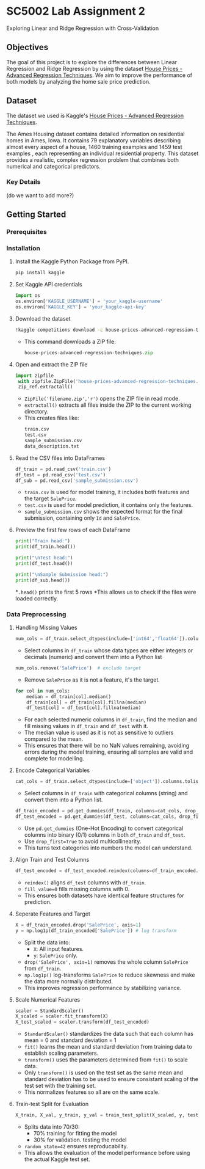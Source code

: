 # SC5002 Lab Assignment 2
Exploring Linear and Ridge Regression with Cross-Validation 

## Objectives
The goal of this project is to explore the differences between Linear Regression and Ridge Regression by using the dataset [House Prices - Advanced Regression Techniques](https://www.kaggle.com/competitions/house-prices-advanced-regression-techniques/data). We aim to improve the performance of both models by analyzing the home sale price prediction. 


## Dataset
The dataset we used is Kaggle's [House Prices - Advanced Regression Techniques](https://www.kaggle.com/competitions/house-prices-advanced-regression-techniques/data). 

The Ames Housing dataset contains detailed information on residential homes in Ames, Iowa. It contains 79 explanatory variables describing almost every aspect of a house, 1460 training examples and 1459 test examples , each representing an individual residential property. This dataset provides a realistic, complex regression problem that combines both numerical and categorical predictors. 

### Key Details 
(do we want to add more?)


## Getting Started
### Prerequisites

### Installation
1. Install the Kaggle Python Package from PyPI.
   ```sh
   pip install kaggle
   ```
   
2. Set Kaggle API credentials
   ```python
   import os
   os.environ['KAGGLE_USERNAME'] = 'your_kaggle-username'
   os.environ['KAGGLE_KEY'] = 'your_kaggle-api-key'
   ```
   
3. Download the dataset
   ```sh
   !kaggle competitions download -c house-prices-advanced-regression-techniques
   ```
    * This command downloads a ZIP file:
      ```python
      house-prices-advanced-regression-techniques.zip
      ```
      
4. Open and extract the ZIP file
   ```python
   import zipfile
    with zipfile.ZipFile('house-prices-advanced-regression-techniques.zip', 'r') as zip_ref:
    zip_ref.extractall()
   ```
   * `ZipFile('filename.zip','r')` opens the ZIP file in read mode.
   * `extractall()` extracts all files inside the ZIP to the current working directory.
   * This creates files like:
     ```sh
     train.csv
     test.csv
     sample_submission.csv
     data_description.txt
     ```
     
5. Read the CSV files into DataFrames
   ```python
   df_train = pd.read_csv('train.csv')
   df_test = pd.read_csv('test.csv')
   df_sub = pd.read_csv('sample_submission.csv')
   ```
   * `train.csv` is used for model training, it includes both features and the target `SalePrice`.
   * `test.csv` is used for model prediction, it contains only the features.
   * `sample_submission.csv` shows the expected format for the final submission, containing only `Id` and `SalePrice`.
  
6. Preview the first few rows of each DataFrame
   ```python
   print("Train head:")
   print(df_train.head())
   
   print("\nTest head:")
   print(df_test.head())
   
   print("\nSample Submission head:")
   print(df_sub.head())
   ```
   *`.head()` prints the first 5 rows
   *This allows us to check if the files were loaded correctly.
   
### Data Preprocessing 
1. Handling Missing Values
   ```python
   num_cols = df_train.select_dtypes(include=['int64','float64']).columns.tolist()
   ```
   * Select columns in `df_train` whose data types are either integers or decimals (numeric) and convert them into a Python list
   ```python
   num_cols.remove('SalePrice')  # exclude target
   ```
   * Remove `SalePrice` as it is not a feature, it's the target.
   ```python
   for col in num_cols:
       median = df_train[col].median()
       df_train[col] = df_train[col].fillna(median)
       df_test[col] = df_test[col].fillna(median)
   ```
   * For each selected numeric columns in `df_train`, find the median and fill missing values in `df_train` and `df_test` with it.
   * The median value is used as it is not as sensitive to outliers compared to the mean.
   * This ensures that there will be no NaN values remaining, avoiding errors during the model training, ensuring all samples are valid and complete for modelling.
   
2. Encode Categorical Variables
   ```python
   cat_cols = df_train.select_dtypes(include=['object']).columns.tolist()!
   ```
   * Select columns in `df_train` with categorical columns (string) and convert them into a Python list.
   ```python
   df_train_encoded = pd.get_dummies(df_train, columns=cat_cols, drop_first=True)
   df_test_encoded = pd.get_dummies(df_test, columns=cat_cols, drop_first=True)
   ```
   * Use `pd.get_dummies` (One-Hot Encoding) to convert categorical columns into binary (0/1) columns in both `df_train` and `df_test`.
   * Use `drop_first=True` to avoid multicollinearity.
   * This turns text categories into numbers the model can understand.

3. Align Train and Test Columns
   ```python
   df_test_encoded = df_test_encoded.reindex(columns=df_train_encoded.columns.drop('SalePrice'), fill_value=0)
   ```
   * `reindex()` aligns `df_test` columns with `df_train`.
   * `fill_value=0` fills missing columns with 0.
   * This ensures both datasets have identical feature structures for prediction.

4. Seperate Features and Target
   ```python
   X = df_train_encoded.drop('SalePrice', axis=1)
   y = np.log1p(df_train_encoded['SalePrice']) # log transform
   ```
   * Split the data into:
      * `X`: All input features.
      * `y`: `SalePrice` only.
   * `drop('SalePrice', axis=1)` removes the whole column `SalePrice` from `df_train`.
   * `np.log1p()` log-transforms `SalePrice` to reduce skewness and make the data more normally distributed.
   * This improves regression performance by stabilizing variance.

5. Scale Numerical Features
   ```python
   scaler = StandardScaler()
   X_scaled = scaler.fit_transform(X)
   X_test_scaled = scaler.transform(df_test_encoded)
   ```
   * `StandardScaler()` standardizes the data such that each column has mean = 0 and standard deviation = 1
   * `fit()` learns the mean and standard deviation from training data to establish scaling parameters.
   * `transform()` uses the parameters determined from `fit()` to scale data.
   * Only `transform()` is used on the test set as the same mean and standard deviation has to be used to ensure consistant scaling of the test set with the training set. 
   * This normalizes features so all are on the same scale.

6. Train-test Split for Evaluation
   ```python
   X_train, X_val, y_train, y_val = train_test_split(X_scaled, y, test_size=0.3, random_state=42)
   ```
   * Splits data into 70/30:
      * 70% training for fitting the model
      * 30% for validation. testing the model
   * `random_state=42` ensures reproducability.
   * This allows the evaluation of the model performance before using the actual Kaggle test set. 
